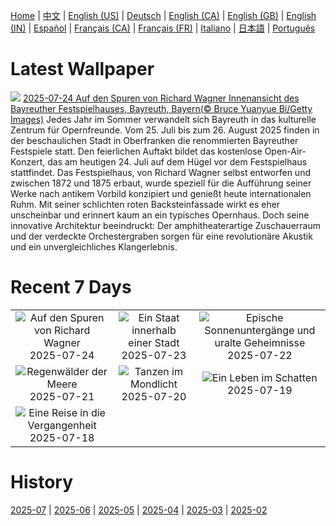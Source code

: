 [Home](../README.md) | [中文](zh-CN.md) | [English (US)](en-US.md) | [Deutsch](de-DE.md) | [English (CA)](en-CA.md) | [English (GB)](en-GB.md) | [English (IN)](en-IN.md) | [Español](es-ES.md) | [Français (CA)](fr-CA.md) | [Français (FR)](fr-FR.md) | [Italiano](it-IT.md) | [日本語](ja-JP.md) | [Português](pt-BR.md)

# Latest Wallpaper
![](https://www.bing.com/th?id=OHR.BayreuthTheatre_DE-DE1209418300_UHD.jpg)
[2025-07-24 Auf den Spuren von Richard Wagner Innenansicht des Bayreuther Festspielhauses, Bayreuth, Bayern(© Bruce Yuanyue Bi/Getty Images)](https://www.bing.com/th?id=OHR.BayreuthTheatre_DE-DE1209418300_UHD.jpg)
Jedes Jahr im Sommer verwandelt sich Bayreuth in das kulturelle Zentrum für Opernfreunde. Vom 25. Juli bis zum 26. August 2025 finden in der beschaulichen Stadt in Oberfranken die renommierten Bayreuther Festspiele statt. Den feierlichen Auftakt bildet das kostenlose Open-Air-Konzert, das am heutigen 24. Juli auf dem Hügel vor dem Festspielhaus stattfindet. Das Festspielhaus, von Richard Wagner selbst entworfen und zwischen 1872 und 1875 erbaut, wurde speziell für die Aufführung seiner Werke nach antikem Vorbild konzipiert und genießt heute internationalen Ruhm. Mit seiner schlichten roten Backsteinfassade wirkt es eher unscheinbar und erinnert kaum an ein typisches Opernhaus. Doch seine innovative Architektur beeindruckt: Der amphitheaterartige Zuschauerraum und der verdeckte Orchestergraben sorgen für eine revolutionäre Akustik und ein unvergleichliches Klangerlebnis.

# Recent 7 Days
|  |  |  |
|:---:|:---:|:---:|
| ![](https://www.bing.com/th?id=OHR.BayreuthTheatre_DE-DE1209418300_400x240.jpg "Auf den Spuren von Richard Wagner") 2025-07-24 | ![](https://www.bing.com/th?id=OHR.VaticanCity_DE-DE5887283665_400x240.jpg "Ein Staat innerhalb einer Stadt") 2025-07-23 | ![](https://www.bing.com/th?id=OHR.BadlandsSunset_DE-DE6485321128_400x240.jpg "Epische Sonnenuntergänge und uralte Geheimnisse") 2025-07-22 |
| ![](https://www.bing.com/th?id=OHR.AcroporaReef_DE-DE6392050074_400x240.jpg "Regenwälder der Meere") 2025-07-21 | ![](https://www.bing.com/th?id=OHR.BigMoon_DE-DE6584424311_400x240.jpg "Tanzen im Mondlicht") 2025-07-20 | ![](https://www.bing.com/th?id=OHR.MothWeek_DE-DE7350997027_400x240.jpg "Ein Leben im Schatten") 2025-07-19 |
| ![](https://www.bing.com/th?id=OHR.MiravetSpain_DE-DE1175039382_400x240.jpg "Eine Reise in die Vergangenheit") 2025-07-18 |  |  |

# History
[2025-07](../archives/wallpaper/de-DE/w_2025_07.md) | [2025-06](../archives/wallpaper/de-DE/w_2025_06.md) | [2025-05](../archives/wallpaper/de-DE/w_2025_05.md) | [2025-04](../archives/wallpaper/de-DE/w_2025_04.md) | [2025-03](../archives/wallpaper/de-DE/w_2025_03.md) | [2025-02](../archives/wallpaper/de-DE/w_2025_02.md)
